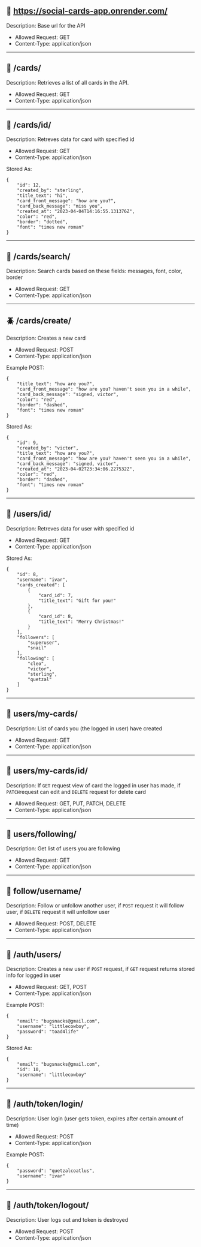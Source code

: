 ## 🐌  https://social-cards-app.onrender.com/ 

Description: Base url for the API

- Allowed Request: GET
- Content-Type: application/json

___



## 🐺  /cards/

Description: Retrieves a list of all cards in the API.

- Allowed Request: GET
- Content-Type: application/json

___



## 🐸  /cards/id/

Description: Retreves data for card with specified id 

- Allowed Request: GET
- Content-Type: application/json

Stored As:
```
{
    "id": 12,
    "created_by": "sterling",
    "title_text": "hi",
    "card_front_message": "how are you?",
    "card_back_message": "miss you",
    "created_at": "2023-04-04T14:16:55.131376Z",
    "color": "red",
    "border": "dotted",
    "font": "times new roman"
}
```
___



## 🐠  /cards/search/

Description: Search cards based on these fields: messages, font, color, border

- Allowed Request: GET
- Content-Type: application/json

___



## 🪲  /cards/create/

Description: Creates a new card 

- Allowed Request: POST
- Content-Type: application/json

Example POST:
```
{
	"title_text": "how are you?",
	"card_front_message": "how are you? haven't seen you in a while",
	"card_back_message": "signed, victor",
	"color": "red",
	"border": "dashed",
	"font": "times new roman"
}
```
Stored As:
```
{
    "id": 9,
    "created_by": "victor",
    "title_text": "how are you?",
    "card_front_message": "how are you? haven't seen you in a while",
    "card_back_message": "signed, victor",
    "created_at": "2023-04-02T23:34:06.227532Z",
    "color": "red",
    "border": "dashed",
    "font": "times new roman"
}
```

___



## 🌿  /users/id/

Description: Retreves data for user with specified id 

- Allowed Request: GET
- Content-Type: application/json

Stored As:
```
{
	"id": 8,
	"username": "ivar",
	"cards_created": [
		{
			"card_id": 7,
			"title_text": "Gift for you!"
		},
		{
			"card_id": 8,
			"title_text": "Merry Christmas!"
		}
	],
	"followers": [
        "superuser",
        "snail"
    ],
	"following": [
		"cleo",
		"victor",
		"sterling",
		"quetzal"
	]
}
```

___



## 🐬  users/my-cards/

Description: List of cards you (the logged in user) have created

- Allowed Request: GET
- Content-Type: application/json

___



## 🦄   users/my-cards/id/

Description: If `GET` request view of card the logged in user has made, if `PATCH`request can edit and `DELETE` request for delete card

- Allowed Request: GET, PUT, PATCH, DELETE
- Content-Type: application/json

___


## 🦕   users/following/

Description: Get list of users you are following

- Allowed Request: GET
- Content-Type: application/json


___



## 🦖   follow/username/

Description: Follow or unfollow another user, if `POST` request it will follow user, if `DELETE` request it will unfollow user

- Allowed Request: POST, DELETE
- Content-Type: application/json


___



## 🐝   /auth/users/

Description: Creates a new user if `POST` request, if `GET` request returns stored info for logged in user

- Allowed Request: GET, POST
- Content-Type: application/json

Example POST:
```
{
    "email": "bugsnacks@gmail.com",
	"username": "littlecowboy",
	"password": "toad4life"
}
```
Stored As:
```
{
    "email": "bugsnacks@gmail.com",
    "id": 10,
    "username": "littlecowboy"
}
```

___



## 🌸  /auth/token/login/

Description: User login (user gets token, expires after certain amount of time)

- Allowed Request: POST
- Content-Type: application/json

Example POST:
```
{
    "password": "quetzalcoatlus",
    "username": "ivar"
}
```

___



## 🐓  /auth/token/logout/

Description: User logs out and token is destroyed

- Allowed Request: POST
- Content-Type: application/json